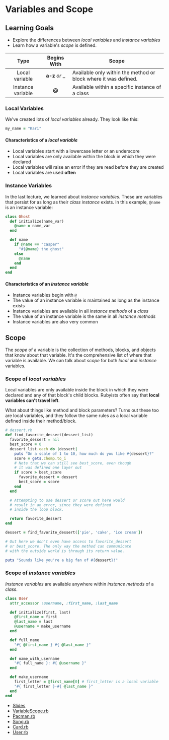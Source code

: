 # Variables and Scope
## Learning Goals
- Explore the differences between _local variables_ and _instance variables_
- Learn how a variable's _scope_ is defined.

| Type             | Begins With        | Scope                                    |
|:----------------:|:------------------:|------------------------------------------|
|Local variable    | **a-z** *or* **_** | Available only within the method or block where it was defined.
|Instance variable | **@**              | Available within a specific instance of a class

### Local Variables
We've created lots of _local variables_ already. They look like this:

```ruby
my_name = "Kari"
```

#### Characteristics of a _local variable_
- Local variables start with a lowercase letter or an underscore
- Local variables are only available within the block in which they were declared
- Local variables will raise an error if they are read before they are created
- Local variables are used __often__

### Instance Variables
In the last lecture, we learned about _instance variables_. These are variables that persist for as long as their _class instance_ exists. In this example, `@name` is an instance variable:

```ruby
class Ghost
  def initialize(name_var)
    @name = name_var
  end

  def name
    if @name == "casper"
      "#{@name} the ghost"
    else
      @name
    end
  end
end
```

#### Characteristics of an _instance variable_
- Instance variables begin with `@`
- The value of an instance variable is maintained as long as the instance exists
- Instance variables are available in all _instance methods_ of a _class_
- The value of an instance variable is the same in all _instance methods_
- Instance variables are also very common

## Scope
The _scope_ of a variable is the collection of methods, blocks, and objects that know about that variable. It's the comprehensive list of where that variable is available. We can talk about _scope_ for both _local_ and _instance_ variables.

### Scope of _local variables_
Local variables are only available inside the block in which they were declared and any of that block's child blocks. Rubyists often say that __local variables can't travel left__.  

What about things like method and block parameters? Turns out these too are local variables, and they follow the same rules as a local variable defined inside their method/block.

```ruby
# dessert.rb
def find_favorite_dessert(dessert_list)
  favorite_dessert = nil
  best_score = 0
  dessert_list.each do |dessert|
    puts "On a scale of 1 to 10, how much do you like #{dessert}?"
    score = gets.chomp.to_i
    # Note that we can still see best_score, even though
    # it was defined one layer out
    if score > best_score
      favorite_dessert = dessert
      best_score = score
    end
  end

  # Attempting to use dessert or score out here would
  # result in an error, since they were defined
  # inside the loop block.

  return favorite_dessert
end

dessert = find_favorite_dessert(['pie', 'cake', 'ice cream'])

# Out here we don't even have access to favorite_dessert
# or best_score. The only way the method can communicate
# with the outside world is through its return value.

puts "Sounds like you're a big fan of #{dessert}!"
```


### Scope of _instance variables_
_Instance variables_ are available anywhere within _instance methods_ of a _class_.

```ruby
class User
  attr_accessor :username, :first_name, :last_name

  def initialize(first, last)
    @first_name = first
    @last_name = last
    @username = make_username
  end

  def full_name
    "#{ @first_name } #{ @last_name }"
  end

  def name_with_username
    "#{ full_name }: #{ @username }"
  end

  def make_username
    first_letter = @first_name[0] # first_letter is a local variable
    "#{ first_letter }-#{ @last_name }"
  end
end
```

*  [Slides](https://docs.google.com/presentation/d/1AArzIhCh0-jAtGf3O9yG1lh7GeFxSS75u_qfZ365ze0/edit)
*  [VariableScope.rb](source/VariableScope.rb)
*  [Pacman.rb](source/PacMan.rb)
*  [Song.rb](source/Song.rb)
*  [Card.rb](source/Card.rb)
*  [User.rb](source/User.rb)
